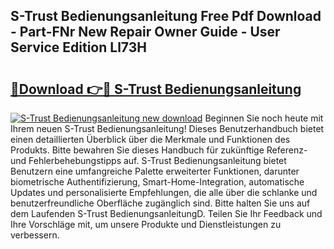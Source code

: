 ## S-Trust Bedienungsanleitung Free Pdf Download - Part-FNr New Repair Owner Guide - User Service Edition Ll73H

# <h2><a href="http://df0aumq.blite.top/?on=S-Trust+Bedienungsanleitung">🔗Download 👉🔴 S-Trust Bedienungsanleitung</a></h2>

[![S-Trust Bedienungsanleitung new download](https://i.imgur.com/lujVjoI.png)](http://df0aumq.blite.top/?on=S-Trust+Bedienungsanleitung)
Beginnen Sie noch heute mit Ihrem neuen S-Trust Bedienungsanleitung! Dieses Benutzerhandbuch bietet einen detaillierten Überblick über die Merkmale und Funktionen des Produkts. Bitte bewahren Sie dieses Handbuch für zukünftige Referenz- und Fehlerbehebungstipps auf. S-Trust Bedienungsanleitung bietet Benutzern eine umfangreiche Palette erweiterter Funktionen, darunter biometrische Authentifizierung, Smart-Home-Integration, automatische Updates und personalisierte Empfehlungen, die alle über die schlanke und benutzerfreundliche Oberfläche zugänglich sind. Bitte halten Sie uns auf dem Laufenden S-Trust BedienungsanleitungD. Teilen Sie Ihr Feedback und Ihre Vorschläge mit, um unsere Produkte und Dienstleistungen zu verbessern.
